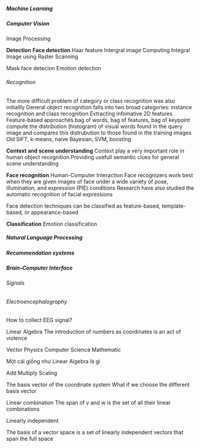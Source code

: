 ##### Machine Learning
##### Computer Vision
Image Processing

**Detection**
**Face detection**
Haar feature
Intergral image
Computing Integral Image using Raster Scanning



Mask face detecion
Emotion detection

###### Recognition
The more difficult problem of category or class recognition was also initiallly
General object recognition falls into two broad categories: instance recognition and class recognition
Extracting infomative 2D features
Feature-based approaches
bag of words, bag of features, bag of keypoint
compute the distribution (histogram) of visual words found in the query image and compares this distrubution to those found in the training images
Old
SIFT, k-means, naive Bayesian, SVM, boosting

**Context and scene understanding**
Context play a very important role in human object recognition
Providing usefull semantic clues for general scene understanding

**Face recognition**
Human-Computer Interaction
Face recognizers work best when they are given images of face under a wide variety of pose, illumination, and expression (PIE) conditions
Research have also studied the automatic recognition of facial expressions

Face detection techniques can be classified as feature-based, template-based, or appearance-based


**Classification**
Emotion classification

##### Natural Language Processing
##### Recommendation systems

##### Brain–Computer Interface
######  Signals

###### Electroencephalography
How to collect EEG signal?

Linear Algebra
The introduction of numbers as coordinates is an act of violence

Vector
Physics 
Computer Science
Mathematic

Một cái giống như Linear Algebra là gì

Add
Multiply
Scaling

The basis vector of the coordinate system
What if we choose the different basis vector

Linear combination
The span of v and w is the set of all their linear combinations

Linearly independent 

The basis of a vector space is a set of linearly independent vectors that span the full space



